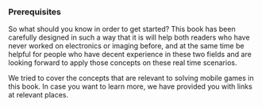 ### Prerequisites

So what should you know in order to get started? This book has been carefully designed in such a way that it is will help both readers who have never worked on electronics or imaging before, and at the same time be helpful for people who have decent experience in these two fields and are looking forward to apply those concepts on these real time scenarios.

We tried to cover the concepts that are relevant to solving mobile games in this book. In case you want to learn more, we have provided you with links at relevant places. 